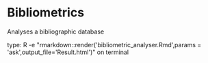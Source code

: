 # Bibliometrics
 Analyses a bibliographic database

 type: R -e "rmarkdown::render('bibliometric_analyser.Rmd',params = 'ask',output_file='Result.html')"  on terminal 
